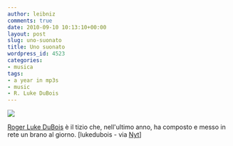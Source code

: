 ```yaml
---
author: leibniz
comments: true
date: 2010-09-10 10:13:10+00:00
layout: post
slug: uno-suonato
title: Uno suonato
wordpress_id: 4523
categories:
- musica
tags:
- a year in mp3s
- music
- R. Luke DuBois
---
```


![](http://leibniz.me/wp-content/uploads/2010/09/dubois75-thumbStandard.jpg)

[Roger Luke DuBois](http://lukedubois.com/year) è il tizio che, nell'ultimo anno, ha composto e messo in rete un brano al giorno. [lukedubois - via [Nyt](http://opinionator.blogs.nytimes.com/2010/09/09/a-year-in-mp3s/?partner=rss&emc=rss)]
